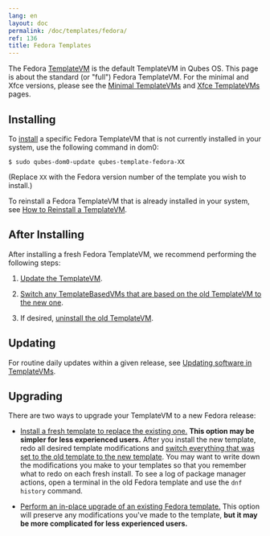 ```yaml
---
lang: en
layout: doc
permalink: /doc/templates/fedora/
ref: 136
title: Fedora Templates
---
```



The Fedora [TemplateVM](/doc/templates/) is the default TemplateVM in Qubes OS. This page is about the standard (or "full") Fedora TemplateVM. For the minimal and Xfce versions, please see the [Minimal TemplateVMs](/doc/templates/minimal/) and [Xfce TemplateVMs](/doc/templates/xfce/) pages.

## Installing

To [install](/doc/templates/#installing) a specific Fedora TemplateVM that is not currently installed in your system, use the following command in dom0:

```
$ sudo qubes-dom0-update qubes-template-fedora-XX
```

   (Replace `XX` with the Fedora version number of the template you wish to install.)

To reinstall a Fedora TemplateVM that is already installed in your system, see [How to Reinstall a TemplateVM](/doc/reinstall-template/).

## After Installing

After installing a fresh Fedora TemplateVM, we recommend performing the following steps:

1. [Update the TemplateVM](/doc/software-update-vm/).

2. [Switch any TemplateBasedVMs that are based on the old TemplateVM to the new one](/doc/templates/#switching).

3. If desired, [uninstall the old TemplateVM](/doc/templates/#uninstalling).

## Updating

For routine daily updates within a given release, see [Updating software in TemplateVMs](/doc/how-to-install-software/#updating-software-in-templatevms).

## Upgrading

There are two ways to upgrade your TemplateVM to a new Fedora release:

- [Install a fresh template to replace the existing one.](#installing) **This option may be simpler for less experienced users.** After you install the new template, redo all desired template modifications and [switch everything that was set to the old template to the new template](/doc/templates/#switching). You may want to write down the modifications you make to your templates so that you remember what to redo on each fresh install. To see a log of package manager actions, open a terminal in the old Fedora template and use the `dnf history` command.

- [Perform an in-place upgrade of an existing Fedora template.](/doc/template/fedora/upgrade/) This option will preserve any modifications you've made to the template, **but it may be more complicated for less experienced users.**

